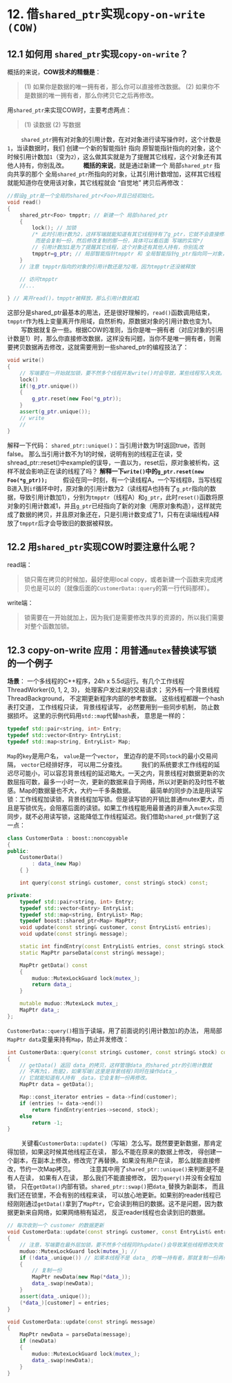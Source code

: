 # 12. 借`shared_ptr`实现`copy-on-write (COW)`
## 12.1 如何用 `shared_ptr`实现`copy-on-write`？
概括的来说，**COW技术的精髓是**：
> (1) 如果你是数据的唯一拥有者，那么你可以直接修改数据。
> (2) 如果你不是数据的唯一拥有者，那么你拷贝它之后再修改。
> 
用`shared_ptr`来实现COW时，主要考虑两点：
> (1) 读数据
> (2) 写数据
> 
&emsp;&emsp; `shared_ptr`拥有对对象的引用计数，在对对象进行读写操作时，这个计数是`1`，当读数据时，我们 创建一个新的智能指针 指向 原智能指针指向的对象，这个时候引用计数加`1`（变为`2`），这么做其实就是为了提醒其它线程，这个对象还有其他人持有，你别乱改。
&emsp;&emsp; **概括的来说**，就是通过新建一个 局部`shared_ptr` 指向共享的那个 全局`shared_ptr`所指向的对象，让其引用计数增加，这样其它线程就能知道你在使用该对象，其它线程就会 “自觉地” 拷贝后再修改：
```cpp
//假设g_ptr是一个全局的shared_ptr<Foo>并且已经初始化。
void read()
{
    shared_ptr<Foo> tmpptr; // 新建一个 局部shared_ptr
    {
        lock(); // 加锁
        /* 此时引用计数为2，这样写端就能知道有其它线程持有了g_ptr，它就不会直接修改g_ptr了
         而是会复制一份，然后修改复制的那一份，具体可以看后面 写端的实现*/
        // 引用计数加1是为了提醒其它线程，这个对象还有其他人持有，你别乱改
        tmpptr=g_ptr; // 局部智能指针tmpptr 和 全局智能指针g_ptr指向同一对象，它俩的引用计数都是2
    }
    // 注意 tmpptr指向的对象的引用计数还是为2哦，因为tmpptr还没被释放
    
    // 访问tmpptr
    //...

} // 离开read()，tmpptr被释放，那么引用计数就减1
```
这部分是shared_ptr最基本的用法，还是很好理解的，`read()`函数调用结束，`tmpptr`作为栈上变量离开作用域，自然析构，原数据对象的引用计数也变为1。
&emsp;&emsp; 写数据就复杂一些。根据COW的准则，当你是唯一拥有者（对应对象的引用计数是1）时，那么你直接修改数据，这样没有问题，当你不是唯一拥有者，则需要拷贝数据再去修改，这就需要用到一些shared_ptr的编程技法了：
```cpp
void write()
{
    // 写端要在一开始就加锁，要不然多个线程并发write()时会导致，某些线程写入失效。
    lock() 
    if(!g_ptr.unique())
    {
        g_ptr.reset(new Foo(*g_ptr));
    }
    assert(g_ptr.unique());
    // write
    // 
}
```
解释一下代码：
`shared_ptr::unique()`：当引用计数为1时返回true，否则false。
那么当引用计数不为1的时候，说明有别的线程正在读，受shread_ptr::reset()中example的误导，一直以为，reset后，原对象被析构，这样不就会影响正在读的线程了吗？
**解释一下`write()`中的`g_ptr.reset(new Foo(*g_ptr));`**
&emsp;&emsp; 假设在同一时刻，有一个读线程A，一个写线程B，当写线程B进入到`if`循环中时，原对象的引用计数为2（读线程A也持有了`g_ptr`指向的数据，导致引用计数加1），分别为`tmpptr`（线程A）和`g_ptr`，此时`reset()`函数将原对象的引用计数减1，并且`g_ptr`已经指向了新的对象（用原对象构造），这样就完成了数据的拷贝，并且原对象还在，只是引用计数变成了1，只有在读端线程A释放了`tmpptr`后才会导致旧的数据被释放。

## 12.2 用`shared_ptr`实现COW时要注意什么呢？
read端：
> 锁只需在拷贝的时候加，最好使用local copy，或者新建一个函数来完成拷贝也是可以的（就像后面的`CustomerData::query`的第一行代码那样）。
> 
write端：
> 锁需要在一开始就加上，因为我们是需要修改共享的资源的，所以我们需要对整个函数加锁。
> 

## 12.3 copy-on-write 应用：用普通`mutex`替换读写锁的一个例子
**场景**： 一个多线程的C++程序，24h x 5.5d运行。有几个工作线程ThreadWorker{0, 1, 2, 3}， 处理客户发过来的交易请求； 另外有一个背景线程ThreadBackground， 不定期更新程序内部的参考数据。 这些线程都跟一个hash表打交道， 工作线程只读， 背景线程读写， 必然要用到一些同步机制， 防止数据损坏。 这里的示例代码用`std::map`代替`hash`表， 意思是一样的：
```cpp
typedef std::pair<string, int> Entry;
typedef std::vector<Entry> EntryList;
typedef std::map<string, EntryList> Map;
```
`Map`的`key`是用户名， `value`是一个`vector`， 里边存的是不同`stock`的最小交易间隔， `vector`已经排好序， 可以用二分查找。
&emsp;&emsp; 我们的系统要求工作线程的延迟尽可能小，可以容忍背景线程的延迟略大。一天之内，背景线程对数据更新的次数屈指可数，最多一小时一次，更新的数据来自于网络，所以对更新的及时性不敏感。Map的数据量也不大，大约一千多条数据。
&emsp;&emsp; 最简单的同步办法是用读写锁：工作线程加读锁，背景线程加写锁。但是读写锁的开销比普通mutex要大，而且是写锁优先，会阻塞后面的读锁。如果工作线程能用最普通的非重入`mutex`实现同步，就不必用读写锁，这能降低工作线程延迟。我们借助`shared_ptr`做到了这一点： 
```cpp
class CustomerData : boost::noncopyable
{
public:
    CustomerData()
        : data_(new Map)
    { }

    int query(const string& customer, const string& stock) const;

private:
    typedef std::pair<string, int> Entry;
    typedef std::vector<Entry> EntryList;
    typedef std::map<string, EntryList> Map;
    typedef boost::shared_ptr<Map> MapPtr;
    void update(const string& customer, const EntryList& entries);
    void update(const string& message);

    static int findEntry(const EntryList& entries, const string& stock);
    static MapPtr parseData(const string& message);

    MapPtr getData() const
    {
        muduo::MutexLockGuard lock(mutex_);
        return data_;
    }

    mutable muduo::MutexLock mutex_;
    MapPtr data_;
};
```
`CustomerData::query()`相当于读端，用了前面说的引用计数加`1`的办法， 用局部`MapPtr data`变量来持有`Map`，防止并发修改：
```cpp
int CustomerData::query(const string& customer, const string& stock) const
{
    // getData() 返回 data_的拷贝，这样管理data_的shared_ptr的引用计数就
    // 不再为1，而是2，如果写端(这里是背景线程)同时在操作data_，
    // 它就能知道有人持有 _data，它会复制一份再修改。
    MapPtr data = getData();

    Map::const_iterator entries = data->find(customer);
    if (entries != data->end())
        return findEntry(entries->second, stock);
    else
        return -1;
}
```
&emsp;&emsp; 关键看`CustomerData::update()`（写端）怎么写。既然要更新数据，那肯定得加锁，如果这时候其他线程正在读， 那么不能在原来的数据上修改， 得创建一个副本，在副本上修改，修改完了再替换。如果没有用户在读， 那么就能直接修改，节约一次Map拷贝。
&emsp;&emsp; 注意其中用了`shared_ptr::unique()`来判断是不是有人在读， 如果有人在读， 那么我们不能直接修改， 因为`query()`并没有全程加锁， 只在`getData()`内部有锁。`shared_ptr::swap()`把`data_`替换为新副本， 而且我们还在锁里，不会有别的线程来读， 可以放心地更新。如果别的reader线程已经刚刚通过`getData()`拿到了`MapPtr`，它会读到稍旧的数据。这不是问题，因为数据更新来自网络，如果网络稍有延迟， 反正reader线程也会读到旧的数据。
```cpp
// 每次收到一个 customer 的数据更新
void CustomerData::update(const string& customer, const EntryList& entries)
{
    // 注意，写端要在最外层加锁，要不然多个线程同时update()会导致某些线程修改失败
    muduo::MutexLockGuard lock(mutex_); //
    if (!data_.unique()) // 如果本线程不是 data_ 的唯一持有者，那就复制一份再修改
    {
        // 复制一份
        MapPtr newData(new Map(*data_)); 
        data_.swap(newData);
    }
    assert(data_.unique());
    (*data_)[customer] = entries;
}

void CustomerData::update(const string& message)
{
    MapPtr newData = parseData(message);
    if (newData)
    {
        muduo::MutexLockGuard lock(mutex_);
        data_.swap(newData);
    }
}
```